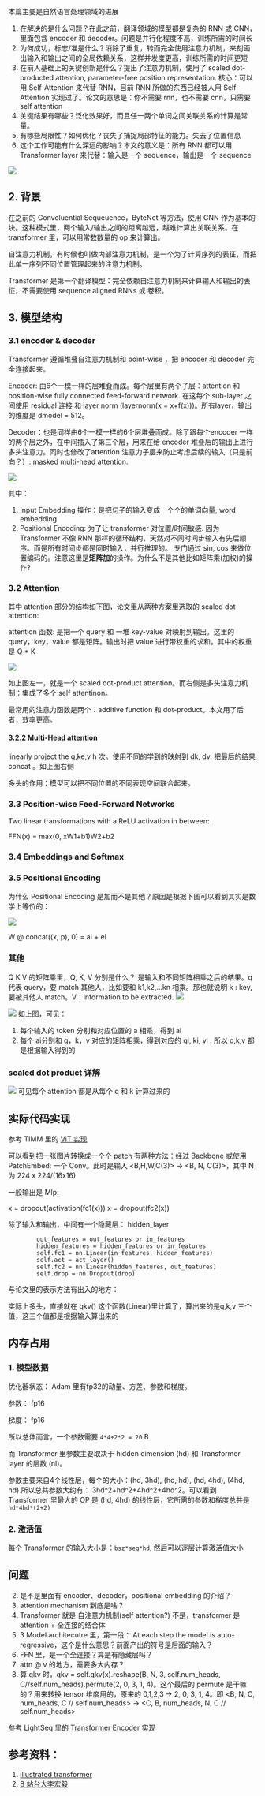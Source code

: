 本篇主要是自然语言处理领域的进展

1. 在解决的是什么问题？在此之前，翻译领域的模型都是复杂的 RNN 或 CNN，里面包含 encoder 和 decoder。问题是并行化程度不高，训练所需的时间长
2. 为何成功，标志/准是什么？消除了重复，转而完全使用注意力机制，来刻画出输入和输出之间的全局依赖关系，这样并发度更高，训练所需的时间更短
3. 在前人基础上的关键创新是什么？提出了注意力机制，使用了 scaled dot-producted attention, parameter-free position representation. 核心：可以用 Self-Attention 来代替 RNN，目前 RNN 所做的东西已经被人用 Self Attention 实现过了。论文的意思是：你不需要 rnn，也不需要 cnn，只需要 self attention
4. 关键结果有哪些？泛化效果好，而且任一两个单词之间关联关系的计算是常量。
5. 有哪些局限性？如何优化？丧失了捕捉局部特征的能力。失去了位置信息
6. 这个工作可能有什么深远的影响？本文的意义是：所有 RNN 都可以用 Transformer layer 来代替：输入是一个 sequence，输出是一个 sequence

![](./imgs/RNN-vs-Transformer.png)


## 2. 背景
在之前的 Convoluential Sequeuence，ByteNet 等方法，使用 CNN 作为基本的块。这种模式里，两个输入/输出之间的距离越远，越难计算出关联关系。在 transformer 里，可以用常数数量的 op 来计算出。

自注意力机制，有时候也叫做内部注意力机制，是一个为了计算序列的表征，而把此单一序列不同位置管理起来的注意力机制。

Transformer 是第一个翻译模型：完全依赖自注意力机制来计算输入和输出的表征，不需要使用 sequence aligned RNNs 或 卷积。

## 3. 模型结构

### 3.1 encoder & decoder

Transformer 遵循堆叠自注意力机制和 point-wise ，把 encoder 和 decoder 完全连接起来。

Encoder: 由6个一模一样的层堆叠而成。每个层里有两个子层：attention 和 position-wise fully connected feed-forward network. 在这每个 sub-layer 之间使用 residual 连接 和 layer norm (layernorm(x = x+f(x)))。所有layer，输出的维度是 dmodel = 512。

Decoder：也是同样由6个一模一样的6个层堆叠而成。除了跟每个encoder 一样的两个层之外，在中间插入了第三个层，用来在给 encoder 堆叠后的输出上进行多头注意力。同时也修改了attention 注意力子层来防止考虑后续的输入（只是前向？）: masked multi-head attention.

![](./imgs/transformer-architecture.png)

其中：

1. Input Embedding 操作：是把句子的输入变成一个个的单词向量, word embedding
2. Positional Encoding: 为了让 transformer 对位置/时间敏感. 因为 Transformer 不像 RNN 那样的循环结构，天然对不同时间步输入有先后顺序。而是所有时间步都是同时输入，并行推理的。 专门通过 sin, cos 来做位置编码的。注意这里是**矩阵加**的操作。为什么不是其他比如矩阵乘(加权)的操作?

### 3.2 Attention

其中 attention 部分的结构如下图，论文里从两种方案里选取的 scaled dot attention:

attention 函数: 是把一个 query 和 一堆 key-value 对映射到输出。这里的 query，key，value 都是矩阵。输出时把 value 进行带权重的求和。其中的权重是 Q * K

![](./imgs/scaled-dot-attention.png)

如上图左一，就是一个 scaled dot-product attention。而右侧是多头注意力机制：集成了多个 self attentinon。

最常用的注意力函数是两个：additive function 和 dot-product。本文用了后者，效率更高。

#### 3.2.2 Multi-Head attention

linearly project the q,ke,v h 次。使用不同的学到的映射到 dk, dv. 把最后的结果 concat 。如上图右侧

多头的作用：模型可以把不同位置的不同表现空间联合起来。

### 3.3 Position-wise Feed-Forward Networks
Two linear transformations with a ReLU activation in between:

FFN(x) =  max(0, xW1+b1)W2+b2

### 3.4 Embeddings and Softmax

### 3.5 Positional Encoding
为什么 Positional Encoding 是加而不是其他？原因是根据下图可以看到其实是数学上等价的：

![](./imgs/positional-encoding-detail.png)

W @ concat((x, p), 0) = ai + ei


### 其他

Q K V 的矩阵乘里，Q, K, V 分别是什么？ 
是输入和不同矩阵相乘之后的结果。q 代表 query，要 match 其他人，比如要和 k1,k2,...kn 相乘。那也就说明 k : key, 要被其他人 match。V：information to be extracted.
![](./imgs/transformer-qkv.png)

![](./imgs/transformer-qkv-attention-detail.png)
如上图，可见：

1. 每个输入的 token 分别和对应位置的 a 相乘，得到 ai
2. 每个 ai分别和 q，k，v 对应的矩阵相乘，得到对应的 qi, ki, vi . 所以 q,k,v 都是根据输入得到的

### scaled dot product  详解
![](./imgs/scaled-dot-production-detail.png)
可见每个 attention 都是从每个 q 和 k 计算过来的

## 实际代码实现
参考 TIMM 里的 [ViT 实现]()

可以看到把一张图片转换成一个个 patch 有两种方法：经过 Backbone 或使用 PatchEmbed: 一个 Conv。此时是输入 <B,H,W,C(3)> -> <B, N, C(3)>，其中 N 为 224 x 224/(16x16) 

一般输出是 
Mlp: 

x = dropout(activation(fc1(x))) 
x = dropout(fc2(x))

除了输入和输出，中间有一个隐藏层： hidden_layer

```
        out_features = out_features or in_features
        hidden_features = hidden_features or in_features
        self.fc1 = nn.Linear(in_features, hidden_features)
        self.act = act_layer()
        self.fc2 = nn.Linear(hidden_features, out_features)
        self.drop = nn.Dropout(drop)

```
与论文里的表示方法有出入的地方：

实际上多头，直接就在 qkv() 这个函数(Linear)里计算了，算出来的是q,k,v 三个值，这三个值都是根据输入算出来的

## 内存占用
### 1. 模型数据
优化器状态： Adam 里有fp32的动量、方差、参数和梯度。

参数： fp16

梯度： fp16

所以总体而言，一个参数需要 `4*4+2*2 = 20` B

而 Transformer 里参数主要取决于 hidden dimension (hd) 和 Transformer layer 的层数 (nl)。

参数主要来自4个线性层，每个的大小：(hd, 3hd), (hd, hd), (hd, 4hd), (4hd, hd).所以总共参数大约有： 3hd^2+hd^2+4hd^2+4hd^2。可以看到 Transformer 里最大的 OP 是 (hd, 4hd) 的线性层，它所需的参数和梯度总共是 `hd*4hd*(2+2)`

### 2. 激活值

每个 Transformer 的输入大小是：`bsz*seq*hd`, 然后可以逐层计算激活值大小

## 问题
2. 是不是里面有 encoder、decoder，positional embedding 的介绍？
3. attention mechanism 到底是啥？
4. Transformer 就是 自注意力机制(self attention?) 不是，transformer  是 attention + 全连接的结合体
5. 3 Model architecutre 里，第一段： At each step the model is auto-regressive，这个是什么意思？前面产出的符号是后面的输入？
6. FFN 里，是一个全连接？算是有隐藏层吗？
7. attn @ v 的地方，需要多大内存？
8. 算 qkv 时，qkv = self.qkv(x).reshape(B, N, 3, self.num\_heads, C//self.num_heads).permute(2, 0, 3, 1, 4)。这个最后的 permute 是干嘛的？用来转换 tensor 维度用的，原来的 0,1,2,3 -> 2, 0, 3, 1, 4。即 <B, N, C, num\_heads, C // self.num\_heads> -> <C, B, num\_heads, N, C // self.num\_heads>


参考 LightSeq 里的 [Transformer Encoder 实现]()
## 参考资料：
1. [illustrated transformer](http://jalammar.github.io/illustrated-transformer/)
2. [B 站台大李宏毅](http://bilibili.com/video/BV1J441137V6?from=search&seid=3530913447603589730)
